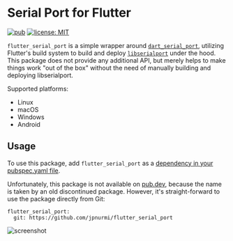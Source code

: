 # Serial Port for Flutter

[![pub](https://img.shields.io/pub/v/flutter_serial_port.svg)](https://pub.dev/packages/flutter_serial_port)
[![license: MIT](https://img.shields.io/badge/license-MIT-yellow.svg)](https://opensource.org/licenses/MIT)

`flutter_serial_port` is a simple wrapper around [`dart_serial_port`](https://pub.dev/packages/dart_serial_port),
utilizing Flutter's build system to build and deploy [`libserialport`](https://sigrok.org/wiki/Libserialport)
under the hood. This package does not provide any additional API, but merely helps to make things work
"out of the box" without the need of manually building and deploying libserialport.

Supported platforms:
- Linux
- macOS
- Windows
- Android

## Usage

To use this package, add `flutter_serial_port` as a [dependency in your pubspec.yaml file](https://dart.dev/tools/pub/dependencies).

Unfortunately, this package is not available on [pub.dev](https://pub.dev), because the name
is taken by an old discontinued package. However, it's straight-forward to use the package
directly from Git:

```
flutter_serial_port:
  git: https://github.com/jpnurmi/flutter_serial_port
```

![screenshot](https://raw.githubusercontent.com/jpnurmi/flutter_serial_port/master/doc/images/flutter_serial_port.png)
